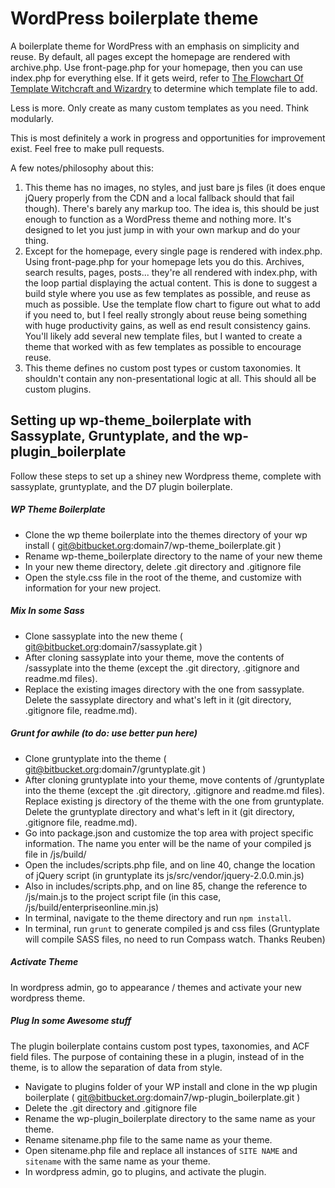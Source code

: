 # WordPress boilerplate theme

A boilerplate theme for WordPress with an emphasis on simplicity and reuse. By default, all pages except the homepage are rendered with archive.php. Use front-page.php for your homepage, then you can use index.php for everything else. If it gets weird, refer to [The Flowchart Of Template Witchcraft and Wizardry](http://codex.wordpress.org/File:wp-template-hierarchy.jpg) to determine which template file to add.

Less is more. Only create as many custom templates as you need. Think modularly.

This is most definitely a work in progress and opportunities for improvement exist. Feel free to make pull requests.

A few notes/philosophy about this:

1. This theme has no images, no styles, and just bare js files (it does enque jQuery properly from the CDN and a local fallback should that fail though). There's barely any markup too. The idea is, this should be just enough to function as a WordPress theme and nothing more. It's designed to let you just jump in with your own markup and do your thing.
2. Except for the homepage, every single page is rendered with index.php. Using front-page.php for your homepage lets you do this. Archives, search results, pages, posts... they're all rendered with index.php, with the loop partial displaying the actual content. This is done to suggest a build style where you use as few templates as possible, and reuse as much as possible. Use the template flow chart to figure out what to add if you need to, but I feel really strongly about reuse being something with huge productivity gains, as well as end result consistency gains. You'll likely add several new template files, but I wanted to create a theme that worked with as few templates as possible to encourage reuse.
3. This theme defines no custom post types or custom taxonomies. It shouldn't contain any non-presentational logic at all. This should all be custom plugins.


## Setting up wp-theme_boilerplate with Sassyplate, Gruntyplate, and the wp-plugin_boilerplate

Follow these steps to set up a shiney new Wordpress theme, complete with sassyplate, gruntyplate, and the D7 plugin boilerplate.

##### WP Theme Boilerplate

* Clone the wp theme boilerplate into the themes directory of your wp install ( git@bitbucket.org:domain7/wp-theme_boilerplate.git )
* Rename wp-theme_boilerplate directory to the name of your new theme
* In your new theme directory, delete .git directory and .gitignore file
* Open the style.css file in the root of the theme, and customize with information for your new project.

##### Mix In some Sass

* Clone sassyplate into the new theme ( git@bitbucket.org:domain7/sassyplate.git )
* After cloning sassyplate into your theme, move the contents of /sassyplate into the theme (except the .git directory, .gitignore and readme.md files).
* Replace the existing images directory with the one from sassyplate. Delete the sassyplate directory and what's left in it (git directory, .gitignore file, readme.md).

##### Grunt for awhile (to do: use better pun here)

* Clone gruntyplate into the theme ( git@bitbucket.org:domain7/gruntyplate.git )
* After cloning gruntyplate into your theme, move contents of /gruntyplate into the theme (except the .git directory, .gitignore and readme.md files). Replace existing js directory of the theme with the one from gruntyplate. Delete the gruntyplate directory and what's left in it (git directory, .gitignore file, readme.md).
* Go into package.json and customize the top area with project specific information. The name you enter will be the name of your compiled js file in /js/build/
* Open the includes/scripts.php file, and on line 40, change the location of jQuery script (in gruntyplate its js/src/vendor/jquery-2.0.0.min.js)
* Also in includes/scripts.php, and on line 85, change the reference to /js/main.js to the project script file (in this case, /js/build/enterpriseonline.min.js)
* In terminal, navigate to the theme directory and run `npm install`.
* In terminal, run `grunt` to generate compiled js and css files (Gruntyplate will compile SASS files, no need to run Compass watch. Thanks Reuben)

##### Activate Theme
In wordpress admin, go to appearance / themes and activate your new wordpress theme.

##### Plug In some Awesome stuff

The plugin boilerplate contains custom post types, taxonomies, and ACF field files. The purpose of containing these in a plugin, instead of in the theme, is to allow the separation of data from style.

* Navigate to plugins folder of your WP install and clone in the wp plugin boilerplate ( git@bitbucket.org:domain7/wp-plugin_boilerplate.git )
* Delete the .git directory and .gitignore file
* Rename the wp-plugin_boilerplate directory to the same name as your theme.
* Rename sitename.php file to the same name as your theme.
* Open sitename.php file and replace all instances of `SITE NAME` and `sitename` with the same name as your theme.
* In wordpress admin, go to plugins, and activate the plugin.
